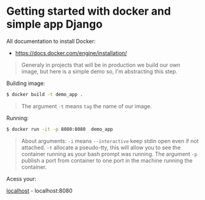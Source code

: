# Getting started with docker and simple app Django

All documentation to install Docker: 

  - https://docs.docker.com/engine/installation/
  

> Generaly in projects that will be in production we build our own image, but
> here is a simple demo so, I'm abstracting this step.


Building image: 
```sh
$ docker build -t demo_app .
```
> The argument `-t` means `tag` the name of our image.

Running:

```sh
$ docker run -it -p 8080:8080  demo_app
``` 
> About arguments: `-i` means `--interactive` keep stdin open even if not attached.
>  `-t` allocate a pseudo-tty, this will allow you to see the container running as 
> your bash prompt was running.
> The argument `-p` publish a port from container to one port in the machine running the container.   

Acess your:

[localhost] - localhost:8080



[localhost]: <localhost:8080>
